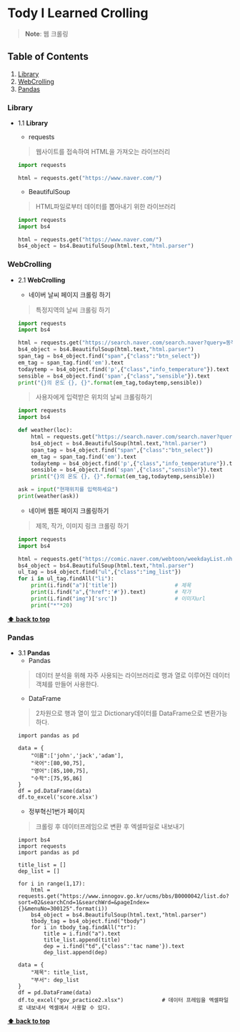 # Tody I Learned Crolling

> **Note**: 웹 크롤링

## Table of Contents

  1. [Library](#Library)
  1. [WebCrolling](#WebCrolling)
  1. [Pandas](#Pandas)
  
### Library
  - 1.1 **Library**
    - requests
    >  웹사이트를 접속하여 HTML을 가져오는 라이브러리
    ```python
    import requests
    
    html = requests.get("https://www.naver.com/")
    ```
  
    - BeautifulSoup
    > HTML파일로부터 데이터를 뽑아내기 위한 라이브러리
    ```python
    import requests
    import bs4

    html = requests.get("https://www.naver.com/")
    bs4_object = bs4.BeautifulSoup(html.text,"html.parser")
    ```
### WebCrolling
  - 2.1 **WebCrolling**
    - 네이버 날씨 페이지 크롤링 하기
    >  특정지역의 날씨 크롤링 하기
    ```python
    import requests
    import bs4

    html = requests.get("https://search.naver.com/search.naver?query=동작구 날씨")
    bs4_object = bs4.BeautifulSoup(html.text,"html.parser")
    span_tag = bs4_object.find("span",{"class":"btn_select"})
    em_tag = span_tag.find('em').text                                   # 위치
    todaytemp = bs4_object.find('p',{"class","info_temperature"}).text  # 현재온도
    sensible = bs4_object.find('span',{"class","sensible"}).text        # 체감온도
    print("{}의 온도 {}, {}".format(em_tag,todaytemp,sensible))          # 결과값 : 서울특별시 동작구 노량진동의 온도 7도씨℃ , 체감온도 6˚
    ```

    >  사용자에게 입력받은 위치의 날씨 크롤링하기
    ```python
    import requests
    import bs4

    def weather(loc):
        html = requests.get("https://search.naver.com/search.naver?query={} 날씨".format(loc))
        bs4_object = bs4.BeautifulSoup(html.text,"html.parser")
        span_tag = bs4_object.find("span",{"class":"btn_select"})
        em_tag = span_tag.find('em').text
        todaytemp = bs4_object.find('p',{"class","info_temperature"}).text
        sensible = bs4_object.find('span',{"class","sensible"}).text
        print("{}의 온도 {}, {}".format(em_tag,todaytemp,sensible))

    ask = input("현재위치를 입력하세요")
    print(weather(ask))
    ```
  
    - 네이버 웹툰 페이지 크롤링하기
    >  제목, 작가, 이미지 링크 크롤링 하기
    ```python
    import requests
    import bs4

    html = requests.get("https://comic.naver.com/webtoon/weekdayList.nhn?week=mon")
    bs4_object = bs4.BeautifulSoup(html.text,"html.parser")
    ul_tag = bs4_object.find("ul",{"class":"img_list"})
    for i in ul_tag.findAll("li"):
        print(i.find("a")['title'])                  # 제목
        print(i.find("a",{"href":'#'}).text)         # 작가
        print(i.find("img")['src'])                  # 이미지url
        print("*"*20)
    ```
**[⬆ back to top](#table-of-contents)**

### Pandas
  - 3.1 **Pandas**
    - Pandas
    >  데이터 분석을 위해 자주 사용되는 라이브러리로 행과 열로 이루어진 데이터 객체를 만들어 사용한다.
    - DataFrame
    >  2차원으로 행과 열이 있고 Dictionary데이터를 DataFrame으로 변환가능하다.
    ```
    import pandas as pd

    data = {
        "이름":['john','jack','adam'],
        "국어":[80,90,75],
        "영어":[85,100,75],
        "수학":[75,95,86]
    }
    df = pd.DataFrame(data)
    df.to_excel('score.xlsx')
    ```
    - 정부혁신1번가 페이지
    >  크롤링 후 데이터프레임으로 변환 후 엑셀파일로 내보내기
    ```
    import bs4
    import requests
    import pandas as pd
    
    title_list = []
    dep_list = []

    for i in range(1,17):
        html = requests.get("https://www.innogov.go.kr/ucms/bbs/B0000042/list.do?sort=02&searchCnd=1&searchWrd=&pageIndex={}&menuNo=300125".format(i))
        bs4_object = bs4.BeautifulSoup(html.text,"html.parser")
        tbody_tag = bs4_object.find("tbody")
        for i in tbody_tag.findAll("tr"):
            title = i.find("a").text
            title_list.append(title)
            dep = i.find("td",{"class":'tac name'}).text
            dep_list.append(dep)

    data = {
        "제목": title_list,
        "부서": dep_list
    }
    df = pd.DataFrame(data)
    df.to_excel("gov_practice2.xlsx")            # 데이터 프레임을 엑셀파일로 내보내서 엑셀에서 사용할 수 있다.
    ```

**[⬆ back to top](#table-of-contents)**
